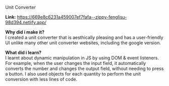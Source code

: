 Unit Converter

**Link:** https://669e8c6231a459007ef7fafa--zippy-fenglisu-98d394.netlify.app/

**Why did i make it?** <br>
I created a unit converter that is aesthically pleasing and has a user-friendly UI unlike many other unit converter websites, including the google version.

**What did i learn?** <br>
I learnt about dynamic manipulation in JS by using DOM & event listeners. For example, when the user changes the input field, it automatically 
converts the number and changes the output field, without needing to press a button. I also used objects for each quantity to perform the unit conversion with less lines of code.
